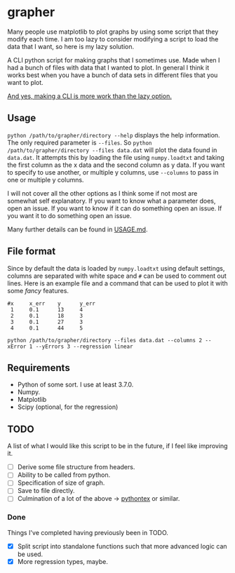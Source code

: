 # grapher

Many people use matplotlib to plot graphs by using some script that they modify each time.
I am too lazy to consider modifying a script to load the data that I want, so here is my lazy solution.

A CLI python script for making graphs that I sometimes use.
Made when I had a bunch of files with data that I wanted to plot.
In general I think it works best when you have a bunch of data sets in different files that you want to plot.

[And yes, making a CLI is more work than the lazy option.](https://xkcd.com/1205/)

## Usage

`python /path/to/grapher/directory --help` displays the help information.
The only required parameter is `--files`.
So `python /path/to/grapher/directory --files data.dat` will plot the data found in `data.dat`.
It attempts this by loading the file using `numpy.loadtxt` and taking the first column as the x data and the second column as y data.
If you want to specify to use another, or multiple y columns, use `--columns` to pass in one or multiple y columns.

I will not cover all the other options as I think some if not most are somewhat self explanatory.
If you want to know what a parameter does, open an issue.
If you want to know if it can do something open an issue.
If you want it to do something open an issue.

Many further details can be found in [USAGE.md](USAGE.md).


## File format

Since by default the data is loaded by `numpy.loadtxt` using default settings, columns are separated with white space and `#` can be used to comment out lines.
Here is an example file and a command that can be used to plot it with some *fancy* features.

```
#x     x_err    y      y_err
 1     0.1      13     4
 2     0.1      18     3
 3     0.1      27     3
 4     0.1      44     5
```

`python /path/to/grapher/directory --files data.dat --columns 2 --xError 1 --yErrors 3 --regression linear`

## Requirements

* Python of some sort. I use at least 3.7.0.
* Numpy.
* Matplotlib
* Scipy (optional, for the regression)

## TODO

A list of what I would like this script to be in the future, if I feel like improving it.

- [ ] Derive some file structure from headers.
- [ ] Ability to be called from python.
- [ ] Specification of size of graph.
- [ ] Save to file directly.
- [ ] Culmination of a lot of the above -> [pythontex](https://www.ctan.org/pkg/pythontex) or similar.

### Done

Things I've completed having previously been in TODO.

- [x] Split script into standalone functions such that more advanced logic can be used.
- [x] More regression types, maybe.